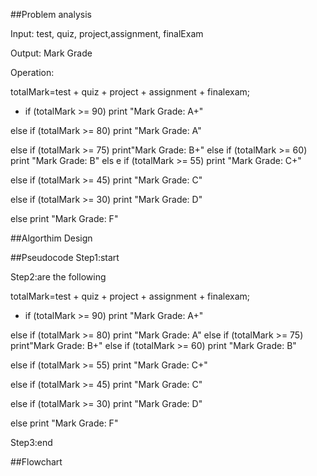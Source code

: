 ##Problem analysis

Input: test, quiz, project,assignment, finalExam

Output: Mark Grade

Operation:

totalMark=test + quiz + project + assignment + finalexam;
- if (totalMark >= 90) print "Mark Grade: A+"

else if (totalMark >= 80) print "Mark Grade: A"

else if (totalMark >= 75) print"Mark Grade: B+"   else if (totalMark >= 60) print "Mark Grade: B" els e if (totalMark >= 55) print "Mark Grade: C+"

else if (totalMark >= 45) print "Mark Grade: C"

else if (totalMark >= 30) print "Mark Grade: D"

else print "Mark Grade: F"

##Algorthim Design

##Pseudocode
Step1:start

Step2:are the following

totalMark=test + quiz + project + assignment + finalexam;

- if (totalMark >= 90) print "Mark Grade: A+"

else if (totalMark >= 80) print "Mark Grade: A"   else if (totalMark >= 75) print"Mark Grade: B+"   else if (totalMark >= 60) print "Mark Grade: B"

else if (totalMark >= 55) print "Mark Grade: C+"

else if (totalMark >= 45) print "Mark Grade: C"

else if (totalMark >= 30) print "Mark Grade: D"

else print "Mark Grade: F"

Step3:end

##Flowchart
